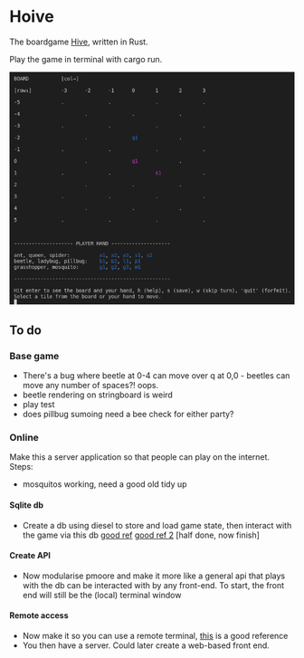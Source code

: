 # Hoive
The boardgame [Hive](https://en.wikipedia.org/wiki/Hive_(game)), written in Rust.

Play the game in terminal with cargo run.


![snapshot of the app](/reference/gameplay.png "snapshot of the app")

## To do
### Base game

- There's a bug where beetle at 0-4 can move over q at 0,0 - beetles can move any number of spaces?! oops.
- beetle rendering on stringboard is weird
- play test
- does pillbug sumoing need a bee check for either party?

### Online

Make this a server application so that people can play on the internet. Steps:

- mosquitos working, need a good old tidy up

#### Sqlite db

- Create a db using diesel to store and load game state, then interact with the game via this db [good ref](https://fdeantoni.medium.com/rust-actix-diesel-sqlite-d67a1c3ef0e) [good ref 2](https://github.com/vascokk/fullstack-rust/tree/main/server/src) [half done, now finish]

#### Create API
- Now modularise pmoore and make it more like a general api that plays with the db can be interacted with by any front-end. To start, the front end will still be the (local) terminal window

#### Remote access
- Now make it so you can use a remote terminal, [this](https://github.com/vascokk/fullstack-rust/tree/main/server/src) is a good reference
- You then have a server. Could later create a web-based front end.
<!-- 
### "House rules"
Then it might be "fun" to add new animals in a non-standard version of the game e.g.:

* a centipede that can remove any adjacent (non-flying) animal permanently from that game (but then also dies), maybe also has limited moveset - moves like ladybird but with only 2 moves. Mosquitos copying centipede must die if used like centipede.
* a housefly that can move anywhere (including into small gaps an ant can't reach) for one turn (and then must fly back - if it can't return to its original spot, it dies for that game or is returned to player hand). Maybe it doesn't need to die or return, maybe it can fly freely but never land adjacent to bees or maybe even spiders so that you need to defend bee / other peices with spider. Maybe both are cool, I dunno.
* maybe other people have made custom hive peices that we can implement, search later.
 -->
